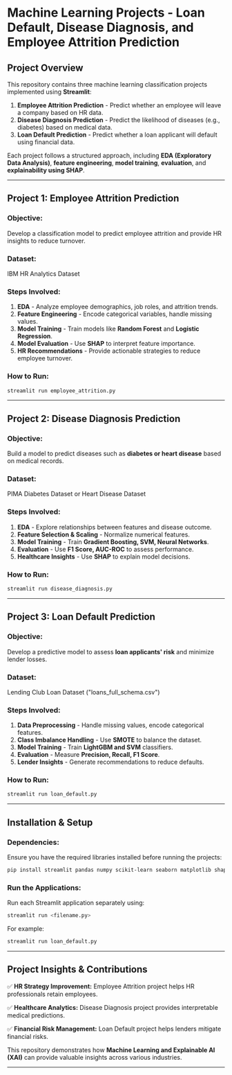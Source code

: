 # **Machine Learning Projects - Loan Default, Disease Diagnosis, and Employee Attrition Prediction**

## **Project Overview**

This repository contains three machine learning classification projects implemented using **Streamlit**:

1. **Employee Attrition Prediction** - Predict whether an employee will leave a company based on HR data.
2. **Disease Diagnosis Prediction** - Predict the likelihood of diseases (e.g., diabetes) based on medical data.
3. **Loan Default Prediction** - Predict whether a loan applicant will default using financial data.

Each project follows a structured approach, including **EDA (Exploratory Data Analysis)**, **feature engineering**, **model training**, **evaluation**, and **explainability using SHAP**.

---

## **Project 1: Employee Attrition Prediction**

### **Objective:**

Develop a classification model to predict employee attrition and provide HR insights to reduce turnover.

### **Dataset:**

IBM HR Analytics Dataset

### **Steps Involved:**

1. **EDA** - Analyze employee demographics, job roles, and attrition trends.
2. **Feature Engineering** - Encode categorical variables, handle missing values.
3. **Model Training** - Train models like **Random Forest** and **Logistic Regression**.
4. **Model Evaluation** - Use **SHAP** to interpret feature importance.
5. **HR Recommendations** - Provide actionable strategies to reduce employee turnover.

### **How to Run:**

```bash
streamlit run employee_attrition.py
```

---

## **Project 2: Disease Diagnosis Prediction**

### **Objective:**

Build a model to predict diseases such as **diabetes or heart disease** based on medical records.

### **Dataset:**

PIMA Diabetes Dataset or Heart Disease Dataset

### **Steps Involved:**

1. **EDA** - Explore relationships between features and disease outcome.
2. **Feature Selection & Scaling** - Normalize numerical features.
3. **Model Training** - Train **Gradient Boosting, SVM, Neural Networks**.
4. **Evaluation** - Use **F1 Score, AUC-ROC** to assess performance.
5. **Healthcare Insights** - Use **SHAP** to explain model decisions.

### **How to Run:**

```bash
streamlit run disease_diagnosis.py
```

---

## **Project 3: Loan Default Prediction**

### **Objective:**

Develop a predictive model to assess **loan applicants' risk** and minimize lender losses.

### **Dataset:**

Lending Club Loan Dataset ("loans\_full\_schema.csv")

### **Steps Involved:**

1. **Data Preprocessing** - Handle missing values, encode categorical features.
2. **Class Imbalance Handling** - Use **SMOTE** to balance the dataset.
3. **Model Training** - Train **LightGBM and SVM** classifiers.
4. **Evaluation** - Measure **Precision, Recall, F1 Score**.
5. **Lender Insights** - Generate recommendations to reduce defaults.

### **How to Run:**

```bash
streamlit run loan_default.py
```

---

## **Installation & Setup**

### **Dependencies:**

Ensure you have the required libraries installed before running the projects:

```bash
pip install streamlit pandas numpy scikit-learn seaborn matplotlib shap imbalanced-learn lightgbm
```

### **Run the Applications:**

Run each Streamlit application separately using:

```bash
streamlit run <filename.py>
```

For example:

```bash
streamlit run loan_default.py
```

---

## **Project Insights & Contributions**

✅ **HR Strategy Improvement:** Employee Attrition project helps HR professionals retain employees.

✅ **Healthcare Analytics:** Disease Diagnosis project provides interpretable medical predictions.

✅ **Financial Risk Management:** Loan Default project helps lenders mitigate financial risks.

This repository demonstrates how **Machine Learning and Explainable AI (XAI)** can provide valuable insights across various industries.

---

##

